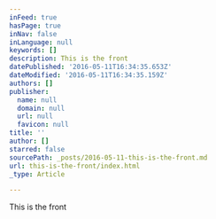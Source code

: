 ```yaml
---
inFeed: true
hasPage: true
inNav: false
inLanguage: null
keywords: []
description: This is the front
datePublished: '2016-05-11T16:34:35.653Z'
dateModified: '2016-05-11T16:34:35.159Z'
authors: []
publisher:
  name: null
  domain: null
  url: null
  favicon: null
title: ''
author: []
starred: false
sourcePath: _posts/2016-05-11-this-is-the-front.md
url: this-is-the-front/index.html
_type: Article

---
```

This is the front